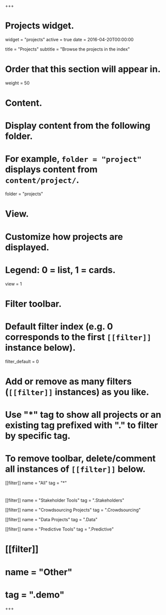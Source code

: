 +++
# Projects widget.
widget = "projects"
active = true
date = 2016-04-20T00:00:00

title = "Projects"
subtitle = "Browse the projects in the index"

# Order that this section will appear in.
weight = 50

# Content.
# Display content from the following folder.
# For example, `folder = "project"` displays content from `content/project/`.
folder = "projects"

# View.
# Customize how projects are displayed.
# Legend: 0 = list, 1 = cards.
view = 1

# Filter toolbar.

# Default filter index (e.g. 0 corresponds to the first `[[filter]]` instance below).
filter_default = 0

# Add or remove as many filters (`[[filter]]` instances) as you like.
# Use "*" tag to show all projects or an existing tag prefixed with "." to filter by specific tag.
# To remove toolbar, delete/comment all instances of `[[filter]]` below.
[[filter]]
   name = "All"
   tag = "*"
#  
[[filter]]
   name = "Stakeholder Tools"
   tag = ".Stakeholders"

[[filter]]
   name = "Crowdsourcing Projects"
   tag = ".Crowdsourcing"

[[filter]]
   name = "Data Projects"
   tag = ".Data"

[[filter]]
   name = "Predictive Tools"
   tag = ".Predictive"
#
# [[filter]]
#   name = "Other"
#   tag = ".demo"

+++
